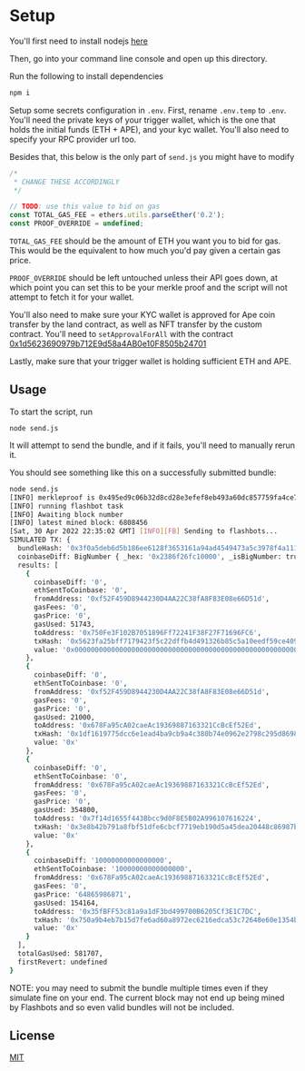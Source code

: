 # Setup

You'll first need to install nodejs [here](https://nodejs.org/en/download/)

Then, go into your command line console and open up this
directory.

Run the following to install dependencies
```bash
npm i
```

Setup some secrets configuration in `.env`. First, rename
`.env.temp` to `.env`. You'll need the private keys of your
trigger wallet, which is the one that holds the initial
funds (ETH + APE), and your kyc wallet. You'll also need to
specify your RPC provider url too.

Besides that, this below is the only part of `send.js` you
might have to modify
```javascript
/*
 * CHANGE THESE ACCORDINGLY
 */

// TODO: use this value to bid on gas
const TOTAL_GAS_FEE = ethers.utils.parseEther('0.2');
const PROOF_OVERRIDE = undefined;
```

`TOTAL_GAS_FEE` should be the amount of ETH you want you to
bid for gas. This would be the equivalent to how much you'd
pay given a certain gas price.

`PROOF_OVERRIDE` should be left untouched unless their API
goes down, at which point you can set this to be your merkle
proof and the script will not attempt to fetch it for your
wallet.

You'll also need to make sure your KYC wallet is approved
for Ape coin transfer by the land contract, as well as NFT
transfer by the custom contract. You'll need to
`setApprovalForAll` with the contract
[0x1d5623690979b712E9d58a4AB0e10F8505b24701](https://etherscan.io/address/0x1d5623690979b712E9d58a4AB0e10F8505b24701)

Lastly, make sure that your trigger wallet is holding
sufficient ETH and APE.

## Usage

To start the script, run
```
node send.js
```

It will attempt to send the bundle, and if it fails, you'll
need to manually rerun it.

You should see something like this on a successfully
submitted bundle:
```bash
node send.js
[INFO] merkleproof is 0x495ed9c06b32d8cd28e3efef8eb493a60dc857759fa4ce74c128bb6bfd28d68f,0x93b94a0e6de2f036c1657d36f0f5ff3ecbfc5ddf399140cb2350aab03558bfef,0xff66e3854cb5b99fbcc907f7b1d7b8a0e1cd324065c203919fceba2f36ca242e,0x1168dbc5737452e544b22f0f21d1dc16eda1fd7684962c4ad533335b915d123e,0x115130a853544c20f949731242f7014cf89b64fc706a22ff44c8534b48f751c6,0x1de12d7f8789c7f4385f5cc78a28c383e6cd7204c2e0c5324c548e528e27f176,0xcadc4a9bca085d5cf36d2107ab30a4e53672738289a5eb91abc9cca0130eb2aa,0x9798fc05b7104a781c4cb614a53b3cf6bab191417ff0ed65013cd9188076c839,0xdb46779da4337f9534b8dce126dc50f5567e051400243a04aad3cddca921b490,0xa33dfba42b892afc231224addf9d1eac2b4ed554f3ec6bbe2cf1015b7475e886,0x9c60d89970a6902ffca631941456f1b4b8516cb09c87c9a78fb68d792ba57989,0x38667cdf32cbefa84358712c277fc36c9cd11865bcab087bc5ee5afeaa591b96,0x80bd7522c76b8374a1f482807cecbfd6767121122c502145b0df519ac217c781,0xb383a204567592765c379a7e840377c8d6490a3c6a08125c95ce7d6947fe077d,0x3a76a3b0f46fc52190511c494206a9aa393056cb3071e9759131a3fd61bd7375,0xe9d8af5d5b592c8e4bf8cb4ca43603b98b0d6e9954aa31f3a60a07223b71cfb1,0x408764f0e47f439db471d16fd828d6466934fdc22accae62ca3b1c4ce63bb7fd
[INFO] running flashbot task
[INFO] Awaiting block number
[INFO] latest mined block: 6808456
[Sat, 30 Apr 2022 22:35:02 GMT] [INFO][FB] Sending to flashbots...
SIMULATED TX: {
  bundleHash: '0x3f0a5deb6d5b186ee6128f3653161a94ad4549473a5c3978f4a1115a1fba9a8d',
  coinbaseDiff: BigNumber { _hex: '0x2386f26fc10000', _isBigNumber: true },
  results: [
    {
      coinbaseDiff: '0',
      ethSentToCoinbase: '0',
      fromAddress: '0xf52F459D8944230D4AA22C38fA8F83E08e66D51d',
      gasFees: '0',
      gasPrice: '0',
      gasUsed: 51743,
      toAddress: '0x750Fe3F102B7051896Ff72241F38F27F71696FC6',
      txHash: '0x5623fa25bff7179423f5c22dffb4d491326b85c5a10eedf59ce409b3eb23240a',
      value: '0x0000000000000000000000000000000000000000000000000000000000000001'
    },
    {
      coinbaseDiff: '0',
      ethSentToCoinbase: '0',
      fromAddress: '0xf52F459D8944230D4AA22C38fA8F83E08e66D51d',
      gasFees: '0',
      gasPrice: '0',
      gasUsed: 21000,
      toAddress: '0x678Fa95cA02caeAc19369887163321CcBcEf52Ed',
      txHash: '0x1df1619775dcc6e1ead4ba9cb9a4c380b74e0962e2798c295d8698a4e0063662',
      value: '0x'
    },
    {
      coinbaseDiff: '0',
      ethSentToCoinbase: '0',
      fromAddress: '0x678Fa95cA02caeAc19369887163321CcBcEf52Ed',
      gasFees: '0',
      gasPrice: '0',
      gasUsed: 354800,
      toAddress: '0x7f14d1655f443Bbcc9d0F8E5B02A996107616224',
      txHash: '0x3e8b42b791a8fbf51dfe6cbcf7719eb190d5a45dea20448c86987b9a57980a4e',
      value: '0x'
    },
    {
      coinbaseDiff: '10000000000000000',
      ethSentToCoinbase: '10000000000000000',
      fromAddress: '0x678Fa95cA02caeAc19369887163321CcBcEf52Ed',
      gasFees: '0',
      gasPrice: '64865986871',
      gasUsed: 154164,
      toAddress: '0x35fBFF53c81a9a1dF3bd499700B6205Cf3E1C7DC',
      txHash: '0x750a9b4eb7b15d7fe6ad60a8972ec6216edca53c72648e60e1354bde8af0d7c8',
      value: '0x'
    }
  ],
  totalGasUsed: 581707,
  firstRevert: undefined
}
```

NOTE: you may need to submit the bundle multiple times even
if they simulate fine on your end. The current block may not
end up being mined by Flashbots and so even valid bundles
will not be included.

## License
[MIT](https://choosealicense.com/licenses/mit/)
